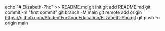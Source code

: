 echo "# Elizabeth-Pho" >> README.md
git init
git add README.md
git commit -m "first commit"
git branch -M main
git remote add origin https://github.com/StudentForGoodEducation/Elizabeth-Pho.git
git push -u origin main

